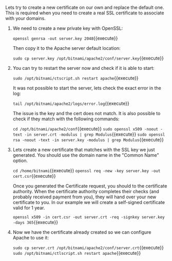 Lets try to create a new certificate on our own and replace the default one. This is required when you need to create a real SSL certificate to associate with your domains.

1. We need to create a new private key with OpenSSL:

    `openssl genrsa -out server.key 2048`{{execute}}
    
    Then copy it to the Apache server default location:
    
    `sudo cp server.key /opt/bitnami/apache2/conf/server.key`{{execute}}
    
2. You can try to restart the server now and check if it is able to start:

    `sudo /opt/bitnami/ctscript.sh restart apache`{{execute}}
    
    It was not possible to start the server, lets check the exact error in the log:
    
    `tail /opt/bitnami/apache2/logs/error.log`{{execute}}
    
    The issue is the key and the cert does not match. It is also possible to check if they match with the following commands:
    
    `cd /opt/bitnami/apache2/conf`{{execute}}
    `sudo openssl x509 -noout -text -in server.crt -modulus | grep Modulus`{{execute}}
    `sudo openssl rsa -noout -text -in server.key -modulus | grep Modulus`{{execute}}
    
    
3. Lets create a new certificate that matches with the SSL key we just generated. You should use the domain name in the "Common Name" option.

    `cd /home/bitnami`{{execute}}
    `openssl req -new -key server.key -out cert.csr`{{execute}}
    
    Once you generated the Certificate request, you should to the certificate authority. When the certificate authority completes their checks (and probably received payment from you), they will hand over your new certificate to you. In our example we will create a self-signed certificate valid for 1 year.
    
    `openssl x509 -in cert.csr -out server.crt -req -signkey server.key -days 365`{{execute}}
    
4. Now we have the certificate already created so we can configure Apache to use it:

    `sudo cp server.crt /opt/bitnami/apache2/conf/server.crt`{{execute}}
    `sudo /opt/bitnami/ctlscript.sh restart apache`{{execute}}
    
    
